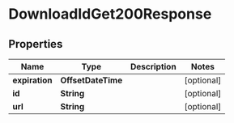 

# DownloadIdGet200Response


## Properties

| Name | Type | Description | Notes |
|------------ | ------------- | ------------- | -------------|
|**expiration** | **OffsetDateTime** |  |  [optional] |
|**id** | **String** |  |  [optional] |
|**url** | **String** |  |  [optional] |



